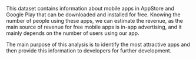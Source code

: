 This dataset contains information about mobile apps in AppStore and Google Play that can be downloaded and installed for free. Knowing the number of people using these apps, we can estimate the revenue, as the main source of revenue for free mobile apps is in-app advertising, and it mainly depends on the number of users using our app.

The main purpose of this analysis is to identify the most attractive apps and then provide this information to developers for further development.
